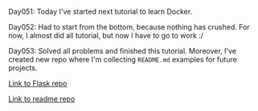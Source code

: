 <p>Day051: Today I've started next tutorial to learn Docker.</p>

<p>Day052: Had to start from the bottom, because nothing has crushed. For now, I almost did all tutorial, but now I have to go to work :/</p>

Day053: Solved all problems and finished this tutorial. Moreover, I've created new repo where I'm collecting ```README.md``` examples for future projects.

[Link to Flask repo](https://github.com/xwojziarnik/DockerFlaskNginxUwsgi)

[Link to readme repo](https://github.com/xwojziarnik/ReadmeExample)